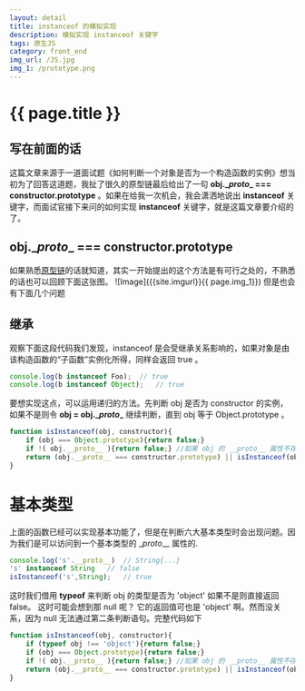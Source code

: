 ```yaml
---
layout: detail
title: instanceof 的模拟实现
description: 模拟实现 instanceof 关键字
tags: 原生JS
category: front_end
img_url: /JS.jpg
img_1: /prototype.png
---
```

# {{ page.title }}
## 写在前面的话
这篇文章来源于一道面试题《如何判断一个对象是否为一个构造函数的实例》想当初为了回答这道题，我扯了很久的原型链最后给出了一句 **obj.\__proto__ === constructor.prototype** 。如果在给我一次机会，我会潇洒地说出 **instanceof** 关键字，而面试官接下来问的如何实现 **instanceof** 关键字，就是这篇文章要介绍的了。
## obj.\__proto__ === constructor.prototype
如果熟悉[原型链](http://https://yankuang608.github.io/front_end/prototype/)的话就知道，其实一开始提出的这个方法是有可行之处的，不熟悉的话也可以回顾下面这张图。
![Image]({{site.imgurl}}{{ page.img_1}})
但是也会有下面几个问题
## 继承
观察下面这段代码我们发现，instanceof 是会受继承关系影响的，如果对象是由该构造函数的“子函数”实例化所得，同样会返回 true 。
```js
console.log(b instanceof Foo);  // true
console.log(b instanceof Object);   // true 
```
要想实现这点，可以运用递归的方法。先判断 obj 是否为 constructor 的实例，如果不是则令 **obj = obj.\__proto__** 继续判断，直到 obj 等于 Object.prototype 。
```js
function isInstanceof(obj, constructor){
    if (obj === Object.prototype){return false;}
    if !( obj.__proto__ ){return false;} //如果 obj 的 __proto__ 属性不存在，也应该返回false
    return (obj.__proto__ === constructor.prototype) || isInstanceof(obj.__proto__, constructor);
}
```
# 基本类型
上面的函数已经可以实现基本功能了，但是在判断六大基本类型时会出现问题。因为我们是可以访问到一个基本类型的 \__proto___ 属性的.
```js
console.log('s'.__proto__)  // String{...}
's' instanceof String   // false
isInstanceof('s',String);   // true
```
这时我们借用 **typeof** 来判断 obj 的类型是否为 'object' 如果不是则直接返回 false。 这时可能会想到那 null 呢？ 它的返回值可也是 'object' 啊。然而没关系，因为 null 无法通过第二条判断语句。完整代码如下
```js
function isInstanceof(obj, constructor){
    if (typeof obj !== 'object'){return false;}
    if (obj === Object.prototype){return false;}
    if !( obj.__proto__ ){return false;} //如果 obj 的 __proto__ 属性不存在，也应该返回false
    return (obj.__proto__ === constructor.prototype) || isInstanceof(obj.__proto__, constructor);
}
```

